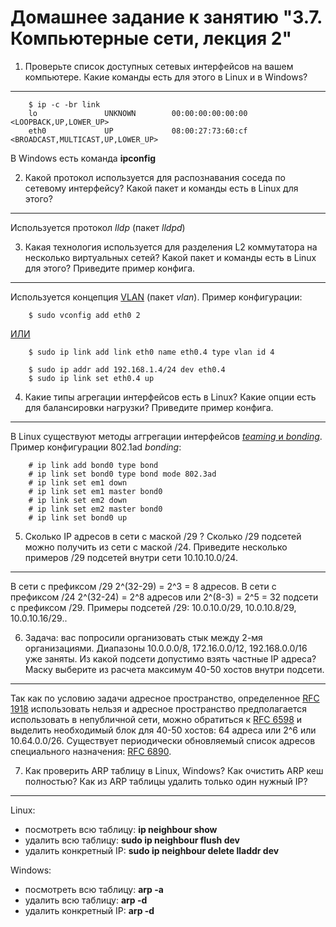 Домашнее задание к занятию "3.7. Компьютерные сети, лекция 2"
===
1. Проверьте список доступных сетевых интерфейсов на вашем компьютере. Какие команды есть для этого в Linux и в Windows?
---

		$ ip -c -br link
		lo               UNKNOWN        00:00:00:00:00:00 <LOOPBACK,UP,LOWER_UP> 
		eth0             UP             08:00:27:73:60:cf <BROADCAST,MULTICAST,UP,LOWER_UP> 

 В Windows есть команда **ipconfig**

2. Какой протокол используется для распознавания соседа по сетевому интерфейсу? Какой пакет и команды есть в Linux для этого?
---

Используется протокол *lldp* (пакет *lldpd*)

3. Какая технология используется для разделения L2 коммутатора на несколько виртуальных сетей? Какой пакет и команды есть в Linux для этого? Приведите пример конфига.
---

Используется концепция [VLAN](https://en.wikipedia.org/wiki/Virtual_LAN) (пакет *vlan*).
Пример конфигурации:

		$ sudo vconfig add eth0 2
[ИЛИ](https://access.redhat.com/documentation/en-us/red_hat_enterprise_linux/7/html/networking_guide/sec-configure_802_1q_vlan_tagging_using_the_command_line)

		$ sudo ip link add link eth0 name eth0.4 type vlan id 4 

		$ sudo ip addr add 192.168.1.4/24 dev eth0.4
		$ sudo ip link set eth0.4 up


4. Какие типы агрегации интерфейсов есть в Linux? Какие опции есть для балансировки нагрузки? Приведите пример конфига.
---

В Linux существуют методы аггрегации интерфейсов [*teaming* и *bonding*](https://access.redhat.com/documentation/en-us/red_hat_enterprise_linux/8/html/configuring_and_managing_networking/configuring-network-bonding_configuring-and-managing-networking).
 Пример конфигурации 802.1ad *bonding*:

		# ip link add bond0 type bond
		# ip link set bond0 type bond mode 802.3ad
		# ip link set em1 down
		# ip link set em1 master bond0
		# ip link set em2 down
		# ip link set em2 master bond0
		# ip link set bond0 up

5. Сколько IP адресов в сети с маской /29 ? Сколько /29 подсетей можно получить из сети с маской /24. Приведите несколько примеров /29 подсетей внутри сети 10.10.10.0/24.
---

В сети с префиксом /29 2^(32-29) = 2^3 = 8 адресов.
В сети с префиксом /24 2^(32-24) = 2^8 адресов или 2^(8-3) = 2^5 = 32 подсети с префиксом /29.
Примеры подсетей /29: 10.0.10.0/29, 10.0.10.8/29, 10.0.10.16/29..

6. Задача: вас попросили организовать стык между 2-мя организациями. Диапазоны 10.0.0.0/8, 172.16.0.0/12, 192.168.0.0/16 уже заняты. Из какой подсети допустимо взять частные IP адреса? Маску выберите из расчета максимум 40-50 хостов внутри подсети.
---

Так как по условию задачи адресное пространство, определенное [RFC 1918](https://www.rfc-editor.org/rfc/rfc1918.html) использовать нельзя и адресное пространство предполагается использовать в непубличной сети, можно обратиться к [RFC 6598](https://www.rfc-editor.org/rfc/rfc6598.html) и выделить необходимый блок для 40-50 хостов: 64 адреса или 2^6 или 10.64.0.0/26.
 Существует периодически обновляемый список адресов специального назначения: [RFC 6890](https://www.rfc-editor.org/rfc/inline-errata/rfc6890.html).

7. Как проверить ARP таблицу в Linux, Windows? Как очистить ARP кеш полностью? Как из ARP таблицы удалить только один нужный IP?
---

Linux:
 - посмотреть всю таблицу: 	**ip neighbour show**
 - удалить всю таблицу:		**sudo ip neighbour flush dev <IF>**
 - удалить конкретный IP:	**sudo ip neighbour delete <IP> lladdr <MAC> dev <IF>**


Windows: 
 - посмотреть всю таблицу: 	**arp -a**
 - удалить всю таблицу:		**arp -d**
 - удалить конкретный IP:	**arp -d <IP>**
